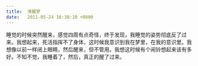 ```yaml
---
title:  清醒梦
date:   2011-05-24 16:38:10 +0800
---
```


睡觉的时候突然醒来，感觉四周有点奇怪，终于发现，我睡觉的姿势彻底反了过来。我想起来，死活指挥不了身体，这时候我意识到我在梦里，在我的意识里。我想像以前一样闭上眼睛，然后醒来，但不管用。我想这时候有个闹铃想起来该有多好。不知不觉，我睡着了，然后，真正的醒了过来。

<!--29-->

